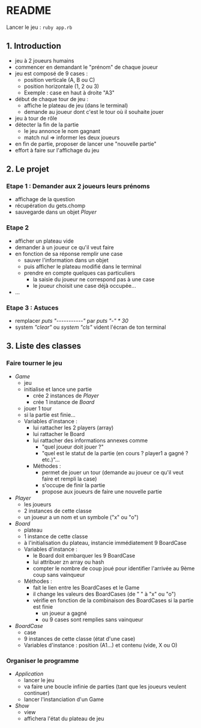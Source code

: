 # README

Lancer le jeu : `ruby app.rb`

## 1. Introduction
- jeu à 2 joueurs humains
- commencer en demandant le "prénom" de chaque joueur
- jeu est composé de 9 cases :
  - position verticale (A, B ou C)
  - position horizontale (1, 2 ou 3)
  - Exemple : case en haut à droite "A3"
- début de chaque tour de jeu :
  - affiche le plateau de jeu (dans le terminal)
  - demande au joueur dont c'est le tour où il souhaite jouer
- jeu à tour de rôle
- détecter la fin de la partie
  - le jeu annonce le nom gagnant
  - match nul => informer les deux joueurs
- en fin de partie, proposer de lancer une "nouvelle partie"
- effort à faire sur l'affichage du jeu

## 2. Le projet
### Etape 1 : Demander aux 2 joueurs leurs prénoms
- affichage de la question
- récupération du gets.chomp
- sauvegarde dans un objet *Player*
### Etape 2
- afficher un plateau vide
- demander à un joueur ce qu'il veut faire
- en fonction de sa réponse remplir une case
  - sauver l'information dans un objet
  - puis afficher le plateau modifié dans le terminal
  - prendre en compte quelques cas particuliers
    - la saisie du joueur ne correspond pas à une case
    - le joueur choisit une case déjà occupée...
- ...
### Etape 3 : Astuces
- remplacer *puts "-----------"* par *puts "-" * 30*
- system *"clear"* ou *system "cls"* vident l'écran de ton terminal
## 3. Liste des classes
### Faire tourner le jeu
- *Game*
  - jeu
  - initialise et lance une partie
    - crée 2 instances de *Player*
    - crée 1 instance de *Board*
  - jouer 1 tour
  - si la partie est finie...
  - Variables d'instance :
    - lui rattacher les 2 players (array)
    - lui rattacher le Board
    - lui rattacher des informations annexes comme
       -  "quel joueur doit jouer ?"
       -  "quel est le statut de la partie (en cours ? player1 a gagné ? etc.)"...
    - Méthodes :
      - permet de jouer un tour (demande au joueur ce qu'il veut faire et rempli la case)
      - s'occupe de finir la partie
      - propose aux joueurs de faire une nouvelle partie
- *Player*
  - les joueurs
  - 2 instances de cette classe
  - un joueur a un nom et un symbole ("x" ou "o")
- *Board*
  - plateau
  - 1 instance de cette classe
  - à l'initialisation du plateau, instancie immédiatement 9 BoardCase
  - Variables d'instance :
    - le Board doit embarquer les 9 BoardCase
    - lui attribuer zn array ou hash
    - compter le nombre de coup joué pour identifier l'arrivée au 9ème coup sans vainqueur
  - Méthodes :
    - fait le lien entre les BoardCases et le Game
    - il change les valeurs des BoardCases (de " " à "x" ou "o")
    - vérifie en fonction de la combinaison des BoardCases si la partie est finie
      - un joueur a gagné
      - ou 9 cases sont remplies sans vainqueur
- *BoardCase*
  - case
  - 9 instances de cette classe (état d'une case)
  - Variables d'instance : position (A1...) et contenu (vide, X ou O)
### Organiser le programme
- *Application*
  - lancer le jeu
  - va faire une boucle infinie de parties (tant que les joueurs veulent continuer)
  - lancer l'instanciation d'un Game
- *Show*
  - view
  - affichera l'état du plateau de jeu